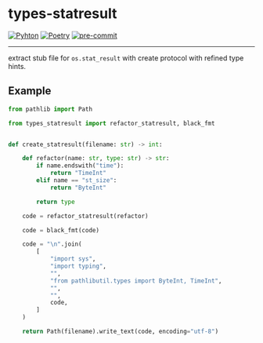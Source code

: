 # types-statresult

[![Pyhton](https://img.shields.io/badge/python-3.14-blue?logoColor=yellow)](https://python.org)
[![Poetry](https://img.shields.io/badge/packaging-poetry-%233B82F6?logo=poetry)](https://python-poetry.org/)
[![pre-commit](https://img.shields.io/badge/pre--commit-enabled-brightgreen?logo=pre-commit)](https://pre-commit.com/)

---

extract stub file for `os.stat_result` with create protocol with refined type hints.

## Example

```python
from pathlib import Path

from types_statresult import refactor_statresult, black_fmt


def create_statresult(filename: str) -> int:

    def refactor(name: str, type: str) -> str:
        if name.endswith("time"):
            return "TimeInt"
        elif name == "st_size":
            return "ByteInt"

        return type

    code = refactor_statresult(refactor)

    code = black_fmt(code)

    code = "\n".join(
        [
            "import sys",
            "import typing",
            "",
            "from pathlibutil.types import ByteInt, TimeInt",
            "",
            "",
            code,
        ]
    )

    return Path(filename).write_text(code, encoding="utf-8")
```
